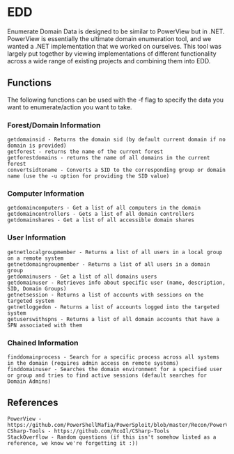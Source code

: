 # EDD
Enumerate Domain Data is designed to be similar to PowerView but in .NET. PowerView is essentially the ultimate domain enumeration tool, and we wanted a .NET implementation that we worked on ourselves. This tool was largely put together by viewing implementations of different functionality across a wide range of existing projects and combining them into EDD. 

## Functions

The following functions can be used with the -f flag to specify the data you want to enumerate/action you want to take.

### Forest/Domain Information
	getdomainsid - Returns the domain sid (by default current domain if no domain is provided)
	getforest - returns the name of the current forest
	getforestdomains - returns the name of all domains in the current forest
	convertsidtoname - Converts a SID to the corresponding group or domain name (use the -u option for providing the SID value)

### Computer Information
	getdomaincomputers - Get a list of all computers in the domain
	getdomaincontrollers - Gets a list of all domain controllers
	getdomainshares - Get a list of all accessible domain shares

### User Information
	getnetlocalgroupmember - Returns a list of all users in a local group on a remote system
	getnetdomaingroupmember - Returns a list of all users in a domain group
	getdomainusers - Get a list of all domains users
	getdomainuser - Retrieves info about specific user (name, description, SID, Domain Groups)
	getnetsession - Returns a list of accounts with sessions on the targeted system
	getnetloggedon - Returns a list of accounts logged into the targeted system
	getuserswithspns - Returns a list of all domain accounts that have a SPN associated with them

### Chained Information
	finddomainprocess - Search for a specific process across all systems in the domain (requires admin access on remote systems)
	finddomainuser - Searches the domain environment for a specified user or group and tries to find active sessions (default searches for Domain Admins)


## References
	PowerView - https://github.com/PowerShellMafia/PowerSploit/blob/master/Recon/PowerView.ps1
	CSharp-Tools - https://github.com/RcoIl/CSharp-Tools
	StackOverflow - Random questions (if this isn't somehow listed as a reference, we know we're forgetting it :))


